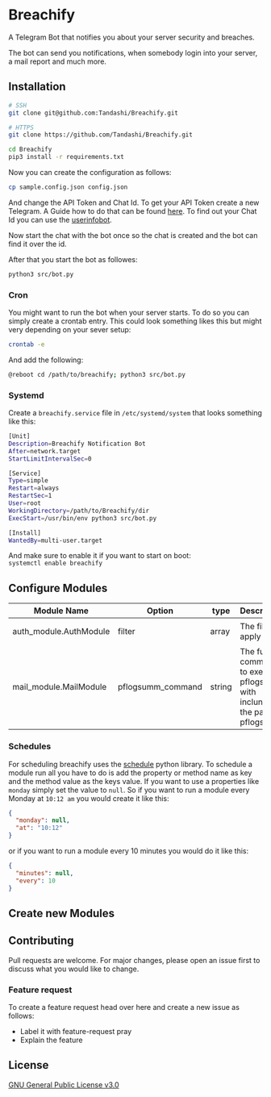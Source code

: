 # Breachify
A Telegram Bot that notifies you about your server security and breaches.

The bot can send you notifications, when somebody login into your server, a mail report and much more.

## Installation
```bash
# SSH
git clone git@github.com:Tandashi/Breachify.git

# HTTPS
git clone https://github.com/Tandashi/Breachify.git
```

```bash
cd Breachify
pip3 install -r requirements.txt
```

Now you can create the configuration as follows:
```bash
cp sample.config.json config.json
```
And change the API Token and Chat Id. To get your API Token create a new Telegram. A Guide how to do that can be found [here](https://core.telegram.org/bots).
To find out your Chat Id you can use the [userinfobot](https://telegram.me/userinfobot).

Now start the chat with the bot once so the chat is created and the bot can find it over the id.

After that you start the bot as followes:
```bash
python3 src/bot.py
```
### Cron
You might want to run the bot when your server starts. To do so you can simply create a crontab entry. This could look something likes this but might very depending on your sever setup:
```bash
crontab -e
```

And add the following:
```bash
@reboot cd /path/to/breachify; python3 src/bot.py
```

### Systemd
Create a `breachify.service` file in `/etc/systemd/system` that looks something like this:
```bash
[Unit]
Description=Breachify Notification Bot
After=network.target
StartLimitIntervalSec=0

[Service]
Type=simple
Restart=always
RestartSec=1
User=root
WorkingDirectory=/path/to/Breachify/dir
ExecStart=/usr/bin/env python3 src/bot.py

[Install]
WantedBy=multi-user.target
```

And make sure to enable it if you want to start on boot:  
`systemctl enable breachify`

## Configure Modules

| Module Name            | Option            | type   | Description                                                  | Example                                               |
| ---------------------- | ----------------- | ------ | ------------------------------------------------------------ | ----------------------------------------------------- |
| auth_module.AuthModule | filter            | array  | The filter to apply                                          | ```["grep \"pam_unix\"","grep \"session opened\""]``` |
| mail_module.MailModule | pflogsumm_command | string | The full command to execute pflogsumm with inclunding the path to pflogsumm | `/usr/local/bin/pflogsumm -d yesterday`               |





### Schedules
For scheduling breachify uses the [schedule](https://pypi.org/project/schedule/) python library.
To schedule a module run all you have to do is add the property or method name as key and the method value as the keys value. If you want to use a properties like `monday` simply set the value to `null`.
So if you want to run a module every Monday at `10:12 am` you would create it like this:

```json
{
  "monday": null,
  "at": "10:12"
}
```

or if you want to run a module every 10 minutes you would do it like this:
```json
{
  "minutes": null,
  "every": 10
}
```

## Create new Modules

## Contributing
Pull requests are welcome. For major changes, please open an issue first to discuss what you would like to change.

### Feature request
To create a feature request head over here and create a new issue as follows:
- Label it with feature-request pray
- Explain the feature

## License
[GNU General Public License v3.0](https://choosealicense.com/licenses/lgpl-3.0/)
